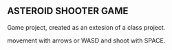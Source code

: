 ## ASTEROID SHOOTER GAME

Game project, created as an extesion of a class project.

movement with arrows or WASD and shoot with SPACE.
